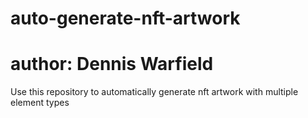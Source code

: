 # auto-generate-nft-artwork
# author: Dennis Warfield

Use this repository to automatically generate nft artwork with multiple element types
